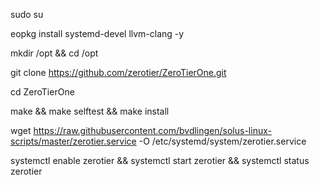 sudo su

eopkg install systemd-devel llvm-clang -y

mkdir /opt && cd /opt 

git clone https://github.com/zerotier/ZeroTierOne.git

cd ZeroTierOne

make && make selftest && make install

wget https://raw.githubusercontent.com/bvdlingen/solus-linux-scripts/master/zerotier.service -O /etc/systemd/system/zerotier.service

systemctl enable zerotier && systemctl start zerotier && systemctl status zerotier
